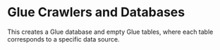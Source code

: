 # Glue Crawlers and Databases

This creates a Glue database and empty Glue tables, where each table corresponds to a specific data source.
